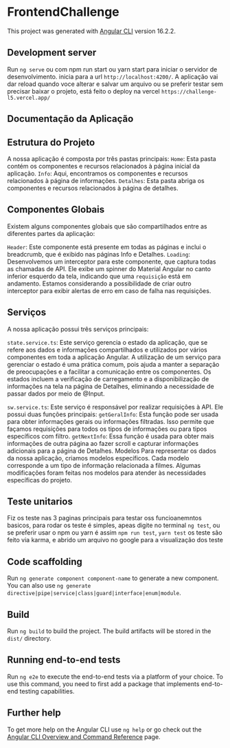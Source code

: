 # FrontendChallenge

This project was generated with [Angular CLI](https://github.com/angular/angular-cli) version 16.2.2.

## Development server

Run `ng serve` ou com npm run start ou yarn start para iniciar o servidor de desenvolvimento. inicia para a url `http://localhost:4200/`. A aplicação vai dar reload quando voce alterar e salvar um arquivo
ou se preferir testar sem precisar baixar o projeto, está feito o deploy na vercel `https://challenge-l5.vercel.app/`

## Documentação da Aplicação
 ## Estrutura do Projeto
A nossa aplicação é composta por três pastas principais:
`Home`: Esta pasta contém os componentes e recursos relacionados à página inicial da aplicação.
`Info`: Aqui, encontramos os componentes e recursos relacionados à página de informações.
`Detalhes`: Esta pasta abriga os componentes e recursos relacionados à página de detalhes.

## Componentes Globais
Existem alguns componentes globais que são compartilhados entre as diferentes partes da aplicação:

`Header`: Este componente está presente em todas as páginas e inclui o breadcrumb, que é exibido nas páginas Info e Detalhes.
`Loading`: Desenvolvemos um interceptor para este componente, que captura todas as chamadas de API. Ele exibe um spinner do Material Angular no canto inferior esquerdo da tela, indicando que uma `requisição` está em andamento. Estamos considerando a possibilidade de criar outro interceptor para exibir alertas de erro em caso de falha nas requisições.

## Serviços
A nossa aplicação possui três serviços principais:

`state.service.ts`: Este serviço gerencia o estado da aplicação, que se refere aos dados e informações compartilhados e utilizados por vários componentes em toda a aplicação Angular. A utilização de um serviço para gerenciar o estado é uma prática comum, pois ajuda a manter a separação de preocupações e a facilitar a comunicação entre os componentes. Os estados incluem a verificação de carregamento e a disponibilização de informações na tela na página de Detalhes, eliminando a necessidade de passar dados por meio de @Input.

 `sw.service.ts`: Este serviço é responsável por realizar requisições à API. Ele possui duas funções principais:
`getGeralInfo`: Esta função pode ser usada para obter informações gerais ou informações filtradas. Isso permite que façamos requisições para todos os tipos de informações ou para tipos específicos com filtro.
`getNextInfo`: Essa função é usada para obter mais informações de outra página ao fazer scroll e capturar informações adicionais para a página de Detalhes.
Modelos Para representar os dados da nossa aplicação, criamos modelos específicos. Cada modelo corresponde a um tipo de informação relacionada a filmes. Algumas modificações foram feitas nos modelos para atender às necessidades específicas do projeto.

## Teste unitarios 

Fiz os teste nas 3 paginas principais para testar oss funcioanemntos basicos, para rodar os teste é simples, apeas digite no terminal `ng test`, ou se preferir usar o npm ou yarn é assim `npm run test`, `yarn test` os teste são feito via karma, e abrido um arquivo no google para a visualização dos teste

## Code scaffolding

Run `ng generate component component-name` to generate a new component. You can also use `ng generate directive|pipe|service|class|guard|interface|enum|module`.

## Build

Run `ng build` to build the project. The build artifacts will be stored in the `dist/` directory.

## Running end-to-end tests

Run `ng e2e` to execute the end-to-end tests via a platform of your choice. To use this command, you need to first add a package that implements end-to-end testing capabilities.

## Further help

To get more help on the Angular CLI use `ng help` or go check out the [Angular CLI Overview and Command Reference](https://angular.io/cli) page.
